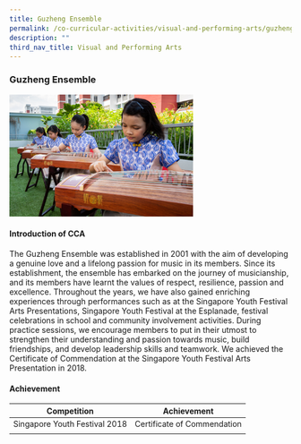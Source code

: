 ```yaml
---
title: Guzheng Ensemble
permalink: /co-curricular-activities/visual-and-performing-arts/guzheng-ensemble/
description: ""
third_nav_title: Visual and Performing Arts
---
```

### **Guzheng Ensemble**
<img src="/images/vpa7.jpg" style="width:65%">

#### **Introduction of CCA**
The Guzheng Ensemble was established in 2001 with the aim of developing a genuine love and a lifelong passion for music in its members. Since its establishment, the ensemble has embarked on the journey of musicianship, and its members have learnt the values of respect, resilience, passion and excellence. Throughout the years, we have also gained enriching experiences through performances such as at the Singapore Youth Festival Arts Presentations, Singapore Youth Festival at the Esplanade, festival celebrations in school and community involvement activities. During practice sessions, we encourage members to put in their utmost to strengthen their understanding and passion towards music, build friendships, and develop leadership skills and teamwork. We achieved the Certificate of Commendation at the Singapore Youth Festival Arts Presentation in 2018.

#### **Achievement**

| Competition | Achievement |
|:---:|:---:|
| Singapore Youth Festival 2018 | Certificate of Commendation |
|  |  |